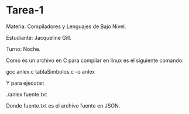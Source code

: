 # Tarea-1
Materia: Compiladores y Lenguajes de Bajo Nivel.

Estudiante: Jacqueline Gill.

Turno: Noche.

Como es un archivo en C para compilar en linux es el siguiente comando:

gcc anlex.c tablaSimbolos.c -o anlex

Y para ejecutar:

./anlex fuente.txt

Donde fuente.txt es el archivo fuente en JSON.
